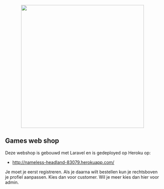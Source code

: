 <p align="center"><img src="https://res.cloudinary.com/dtfbvvkyp/image/upload/v1566331377/laravel-logolockup-cmyk-red.svg" width="400"></p>


## Games web shop

Deze webshop is gebouwd met Laravel en is gedeployed op Heroku op:

- http://nameless-headland-83079.herokuapp.com/

Je moet je eerst registreren. Als je daarna wilt bestellen kun je rechtsboven je profiel aanpassen. Kies dan voor customer. Wil je meer kies dan hier voor admin.

